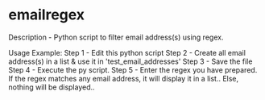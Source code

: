 # emailregex

Description - Python script to filter email address(s) using regex.

Usage Example:
Step 1 - Edit this python script
Step 2 - Create all email address(s) in a list & use it in 'test_email_addresses'
Step 3 - Save the file
Step 4 - Execute the py script.
Step 5 - Enter the regex you have prepared.
If the regex matches any email address, it will display it in a list..
  Else, nothing will be displayed..
